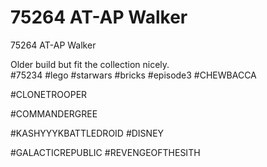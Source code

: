 # 75264 AT-AP Walker

75264 AT-AP Walker

Older build but fit the collection nicely.
#75234 #lego #starwars #bricks #episode3 #CHEWBACCA

#CLONETROOPER

#COMMANDERGREE

#KASHYYYKBATTLEDROID #DISNEY

#GALACTICREPUBLIC #REVENGEOFTHESITH 


